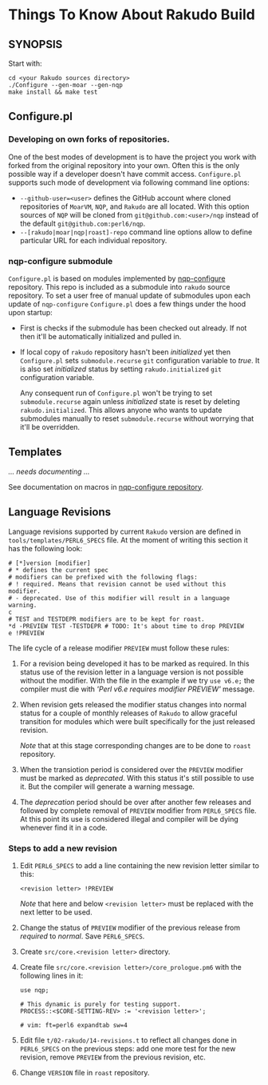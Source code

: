 # Things To Know About Rakudo Build

## SYNOPSIS

Start with:

```
cd <your Rakudo sources directory>
./Configure --gen-moar --gen-nqp
make install && make test
```

## Configure.pl

### Developing on own forks of repositories.

One of the best modes of development is to have the project you work with forked from the original repository into your
own. Often this is the only possible way if a developer doesn't have commit access. `Configure.pl` supports such mode of
development via following command line options:

- `--github-user=<user>` defines the GitHub account where cloned repositories of `MoarVM`, `NQP`, and `Rakudo` are all
  located. With this option sources of `NQP` will be cloned from `git@github.com:<user>/nqp` instead of the default
  `git@github.com:perl6/nqp`.
- `--[rakudo|moar|nqp|roast]-repo` command line options allow to define particular URL for each individual repository.

### nqp-configure submodule

`Configure.pl` is based on modules implemented by [nqp-configure](https://github.com/perl6/nqp-configure) repository.
This repo is included as a submodule into `rakudo` source repository. To set a user free of manual update of submodules
upon each update of `nqp-configure` `Configure.pl` does a few things under the hood upon startup:

- First is checks if the submodule has been checked out already. If not then it'll be automatically initialized and
  pulled in.
- If local copy of `rakudo` repository hasn't been _initialized_ yet then `Configure.pl` sets `submodule.recurse` `git`
  configuration variable to _true_. It is also set _initialized_ status by setting `rakudo.initialized` `git`
  configuration variable.

  Any consequent run of `Configure.pl` won't be trying to set `submodule.recurse` again unless _initialized_ state is
  reset by deleting `rakudo.initialized`. This allows anyone who wants to update submodules manually to reset
  `submodule.recurse` without worrying that it'll be overridden.

## Templates

_... needs documenting ..._

See documentation on macros in
[nqp-configure repository](https://github.com/perl6/nqp-configure/blob/master/doc/Macros.md).

## Language Revisions

Language revisions supported by current `Rakudo` version are defined in `tools/templates/PERL6_SPECS` file. At the
moment of writing this section it has the following look:

```
# [*]version [modifier]
# * defines the current spec
# modifiers can be prefixed with the following flags:
# ! required. Means that revision cannot be used without this modifier.
# - deprecated. Use of this modifier will result in a language warning.
c
# TEST and TESTDEPR modifiers are to be kept for roast.
*d -PREVIEW TEST -TESTDEPR # TODO: It's about time to drop PREVIEW
e !PREVIEW
```

The life cycle of a release modifier `PREVIEW` must follow these rules:

1. For a revision being developed it has to be marked as required. In this status use of the revision letter in a
   language version is not possible without the modifier. With the file in the example if we try `use v6.e;` the
   compiler must die with _'Perl v6.e requires modifier PREVIEW'_ message.
1. When revision gets released the modifier status changes into normal status for a couple of monthly releases of
   `Rakudo` to allow graceful transition for modules which were built specifically for the just released revision.

   _Note_ that at this stage corresponding changes are to be done to `roast` repository.
1. When the transiotion period is considered over the `PREVIEW` modifier must be marked as _deprecated_. With this
   status it's still possible to use it. But the compiler will generate a warning message.
1. The _deprecation_ period should be over after another few releases and followed by complete removal of `PREVIEW`
   modifier from `PERL6_SPECS` file. At this point its use is considered illegal and compiler will be dying whenever
   find it in a code.

### Steps to add a new revision

1. Edit `PERL6_SPECS` to add a line containing the new revision letter similar to this:

   ```<revision letter> !PREVIEW```

   _Note_ that here and below `<revision letter>` must be replaced with the next letter to be used.

1. Change the status of `PREVIEW` modifier of the previous release from _required_ to _normal_. Save `PERL6_SPECS`.
1. Create `src/core.<revision letter>` directory.
1. Create file `src/core.<revision letter>/core_prologue.pm6` with the following lines in it:

   ```
   use nqp;

   # This dynamic is purely for testing support.
   PROCESS::<$CORE-SETTING-REV> := '<revision letter>';

   # vim: ft=perl6 expandtab sw=4
   ```

1. Edit file `t/02-rakudo/14-revisions.t` to reflect all changes done in `PERL6_SPECS` on the previous steps: add one
   more test for the new revision, remove `PREVIEW` from the previous revision, etc.
1. Change `VERSION` file in `roast` repository.
